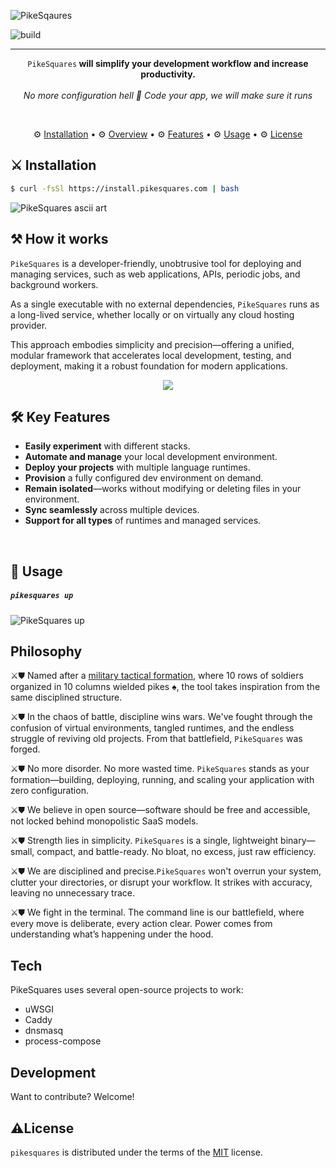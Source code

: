 
![PikeSqaures](https://diagrams.pikesquares.com/psq-banner.png)

![build](https://github.com/EloquentBits/pikesquares/actions/workflows/build.yml/badge.svg)

-----

<p align="center">
   <code>PikeSquares</code><strong> will simplify your development workflow and increase productivity.</strong>
  <br><br>
  <em>No more configuration hell 👹 Code your app, we will make sure it runs</em>
</p>

<br>
<p align="center">
  ⚙ <a href="#installation">Installation</a> •  
  ⚙ <a href="#overview">Overview</a> •  
  ⚙ <a href="#features">Features</a> •  
  ⚙ <a href="#usage">Usage</a> •  
  ⚙ <a href="#license">License</a>
</p>

## ⚔ Installation

```bash 
$ curl -fsSl https://install.pikesquares.com | bash
```
![PikeSquares ascii art](https://diagrams.pikesquares.com/asciinema/psq-asciiart.jpg)

## ⚒ How it works

`PikeSquares` is a developer-friendly, unobtrusive tool for deploying and managing services, such as web applications, APIs, periodic jobs, and background workers.

As a single executable with no external dependencies, `PikeSquares` runs as a long-lived service, whether locally or on virtually any cloud hosting provider.

This approach embodies simplicity and precision—offering a unified, modular framework that accelerates local development, testing, and deployment, making it a robust foundation for modern applications.


<p align="center"><img src = "https://diagrams.pikesquares.com/block-diagram-01.jpg"></p>

## 🛠 Key Features

* **Easily experiment** with different stacks.
* **Automate and manage** your local development environment.
* **Deploy your projects** with multiple language runtimes.
* **Provision** a fully configured dev environment on demand.
* **Remain isolated**—works without modifying or deleting files in your environment.
* **Sync seamlessly** across multiple devices.
* **Support for all types** of runtimes and managed services.
<br>

## 🔨 Usage

##### `pikesquares up`
![PikeSquares up](https://diagrams.pikesquares.com/asciinema/pks_up.gif)

<!-- 
##### `pikesquares --help`
<br>
![PikeSquares help](https://diagrams.pikesquares.com/asciinema/uv.gif)
##### `pikesquares init`
![PikeSquares init](https://diagrams.pikesquares.com/asciinema/init_test.gif)
-->

## Philosophy
⚔︎⛊ Named after a [military tactical formation](https://en.wikipedia.org/wiki/Pike_square), where 10 rows of soldiers organized in 10 columns wielded pikes ♠️, the tool takes inspiration from the same disciplined structure.

⚔︎⛊ In the chaos of battle, discipline wins wars. We've fought through the confusion of virtual environments, tangled runtimes, and the endless struggle of reviving old projects. From that battlefield, `PikeSquares` was forged.

⚔︎⛊  No more disorder. No more wasted time. `PikeSquares` stands as your formation—building, deploying, running, and scaling your application with zero configuration.

⚔︎⛊ We believe in open source—software should be free and accessible, not locked behind monopolistic SaaS models.

⚔︎⛊ Strength lies in simplicity. `PikeSquares` is a single, lightweight binary—small, compact, and battle-ready. No bloat, no excess, just raw efficiency.

⚔︎⛊ We are disciplined and precise.`PikeSquares` won't overrun your system, clutter your directories, or disrupt your workflow. It strikes with accuracy, leaving no unnecessary trace.

⚔︎⛊ We fight in the terminal. The command line is our battlefield, where every move is deliberate, every action clear. Power comes from understanding what’s happening under the hood.

## Tech
PikeSquares uses several open-source projects to work:
- uWSGI
- Caddy
- dnsmasq
- process-compose

## Development
Want to contribute? Welcome!

## ⚠️License

`pikesquares` is distributed under the terms of the [MIT](https://spdx.org/licenses/MIT.html) license.









